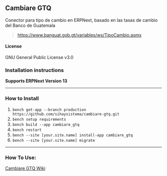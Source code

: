 ## Cambiare GTQ

Conector para tipo de cambio en ERPNext, basado en las tasas de cambio del Banco de Guatemala

> https://www.banguat.gob.gt/variables/ws/TipoCambio.asmx

#### License

GNU General Public License v3.0

### Installation instructions

**Supports ERPNext Version 13**

---

### How to Install

1. `bench get-app --branch production https://github.com/sihaysistema/cambiare-gtq.git`
2. `bench setup requirements`
3. `bench build --app cambiare_gtq`
4. `bench restart`
5. `bench --site [your.site.name] install-app cambiare_gtq`
6. `bench --site [your.site.name] migrate`

---

### How To Use:

[Cambiare GTQ Wiki](https://github.com/sihaysistema/cambiare_gtq/wiki)
